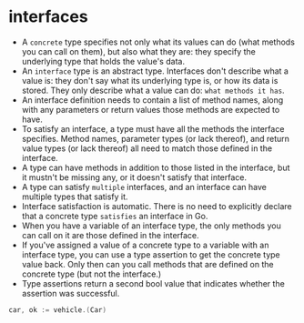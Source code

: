 # interfaces

- A `concrete` type specifies not only what its values can do (what methods you can call on them), but also what they are: they specify the underlying type that holds the value's data.
- An `interface` type is an abstract type. Interfaces don't describe what a value is: they don't say what its underlying type is, or how its data is stored. They only describe what a value can do: `what methods it has`.
- An interface definition needs to contain a list of method names, along with any parameters or return values those methods are expected to have.
- To satisfy an interface, a type must have all the methods the interface specifies. Method names, parameter types (or lack thereof), and return value types (or lack thereof) all need to match those defined in the interface.
- A type can have methods in addition to those listed in the interface, but it mustn't
be missing any, or it doesn't satisfy that interface.
- A type can satisfy `multiple` interfaces, and an interface can have multiple types that satisfy it.
- Interface satisfaction is automatic. There is no need to explicitly declare that a concrete type `satisfies` an interface in Go.
- When you have a variable of an interface type, the only methods you can call on it are those defined in the interface.
- If you've assigned a value of a concrete type to a variable with an interface type, you can use a type assertion to get the concrete type value back. Only then can you call methods that are defined on the concrete type (but not the interface.)
- Type assertions return a second bool value that indicates whether the assertion was successful.

```go
car, ok := vehicle.(Car)
```
